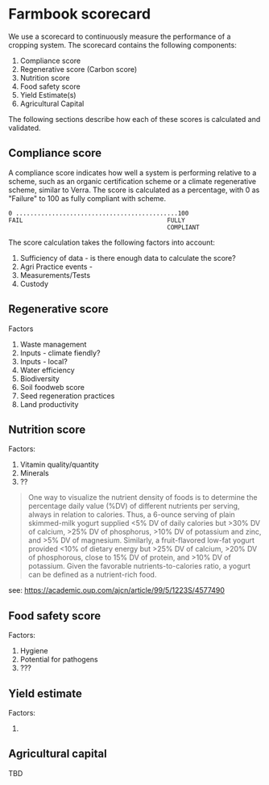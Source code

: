 # Farmbook scorecard

We use a scorecard to continuously measure the performance of a cropping system. The scorecard contains the following components:

1. Compliance score
1. Regenerative score (Carbon score)
1. Nutrition score
1. Food safety score
1. Yield Estimate(s)
1. Agricultural Capital

The following sections describe how each of these scores is calculated and validated.

## Compliance score

A compliance score indicates how well a system is performing relative to a scheme, such as an organic certification scheme or a climate regenerative scheme, similar to Verra. The score is calculated as a percentage, with 0 as "Failure" to 100 as fully compliant with scheme.

    0 .............................................100
    FAIL                                        FULLY
                                                COMPLIANT

The score calculation takes the following factors into account:

1. Sufficiency of data - is there enough data to calculate the score?
1. Agri Practice events -
1. Measurements/Tests
1. Custody

## Regenerative score

Factors

1. Waste management
1. Inputs - climate fiendly?
1. Inputs - local?
1. Water efficiency
1. Biodiversity
1. Soil foodweb score
1. Seed regeneration practices
1. Land productivity

## Nutrition score

Factors:

1. Vitamin quality/quantity
1. Minerals
1. ??

> One way to visualize the nutrient density of foods is to determine the percentage daily value (%DV) of different nutrients per serving, always in relation to calories. Thus, a 6-ounce serving of plain skimmed-milk yogurt supplied <5% DV of daily calories but >30% DV of calcium, >25% DV of phosphorus, >10% DV of potassium and zinc, and >5% DV of magnesium. Similarly, a fruit-flavored low-fat yogurt provided <10% of dietary energy but >25% DV of calcium, >20% DV of phosphorous, close to 15% DV of protein, and >10% DV of potassium. Given the favorable nutrients-to-calories ratio, a yogurt can be defined as a nutrient-rich food.

see: https://academic.oup.com/ajcn/article/99/5/1223S/4577490

## Food safety score

Factors:

1. Hygiene
1. Potential for pathogens
1. ???

## Yield estimate

Factors:

1.

## Agricultural capital

TBD
